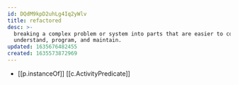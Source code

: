 ```yaml
---
id: DQdM9kpD2uhLg4Iq2yWlv
title: refactored
desc: >-
  breaking a complex problem or system into parts that are easier to conceive,
  understand, program, and maintain. 
updated: 1635676482455
created: 1635573872969
---
```


- [[p.instanceOf]] [[c.ActivityPredicate]]

